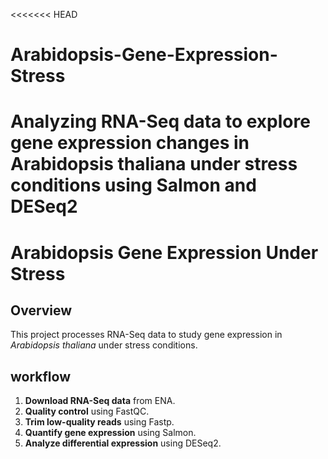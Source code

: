 <<<<<<< HEAD
# Arabidopsis-Gene-Expression-Stress
Analyzing RNA-Seq data to explore gene expression changes in Arabidopsis thaliana under stress conditions using Salmon and DESeq2
=======
# Arabidopsis Gene Expression Under Stress

## Overview
This project processes RNA-Seq data to study gene expression in *Arabidopsis thaliana* under stress conditions.

## workflow
1. **Download RNA-Seq data** from ENA.
2. **Quality control** using FastQC.
3. **Trim low-quality reads** using Fastp.
4. **Quantify gene expression** using Salmon.
5. **Analyze differential expression** using DESeq2.
